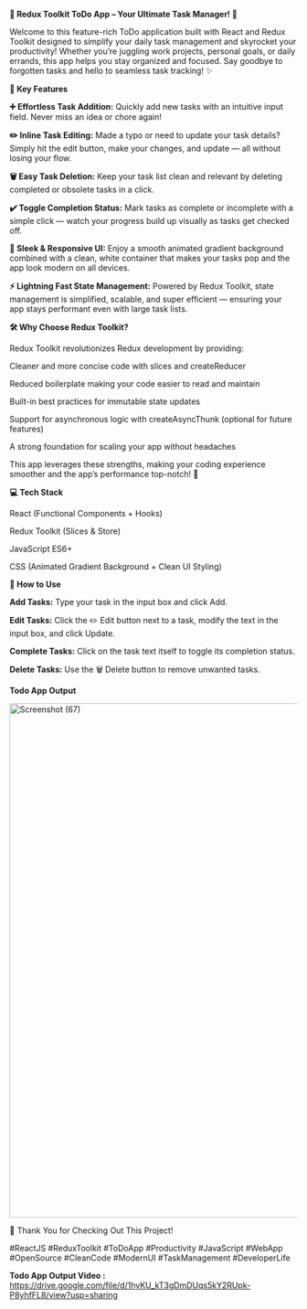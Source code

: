 **📝 Redux Toolkit ToDo App – Your Ultimate Task Manager! 🚀**

Welcome to this feature-rich ToDo application built with React and Redux Toolkit designed to simplify your daily task management and skyrocket your productivity! Whether you’re juggling work projects, personal goals, or daily errands, this app helps you stay organized and focused. Say goodbye to forgotten tasks and hello to seamless task tracking! ✨

**🌟 Key Features**

**➕ Effortless Task Addition:** Quickly add new tasks with an intuitive input field. Never miss an idea or chore again!

**✏️ Inline Task Editing:** Made a typo or need to update your task details? Simply hit the edit button, make your changes, and update — all without losing your flow.

**🗑️ Easy Task Deletion:** Keep your task list clean and relevant by deleting completed or obsolete tasks in a click.

**✔️ Toggle Completion Status:** Mark tasks as complete or incomplete with a simple click — watch your progress build up visually as tasks get checked off.

**🎨 Sleek & Responsive UI:** Enjoy a smooth animated gradient background combined with a clean, white container that makes your tasks pop and the app look modern on all devices.

**⚡ Lightning Fast State Management:** Powered by Redux Toolkit, state management is simplified, scalable, and super efficient — ensuring your app stays performant even with large task lists.

**🛠️ Why Choose Redux Toolkit?**

Redux Toolkit revolutionizes Redux development by providing:

Cleaner and more concise code with slices and createReducer

Reduced boilerplate making your code easier to read and maintain

Built-in best practices for immutable state updates

Support for asynchronous logic with createAsyncThunk (optional for future features)

A strong foundation for scaling your app without headaches

This app leverages these strengths, making your coding experience smoother and the app’s performance top-notch! 🚀

**💻 Tech Stack**

React (Functional Components + Hooks)

Redux Toolkit (Slices & Store)

JavaScript ES6+

CSS (Animated Gradient Background + Clean UI Styling)

**🎯 How to Use**

**Add Tasks:** Type your task in the input box and click Add.

**Edit Tasks:** Click the ✏️ Edit button next to a task, modify the text in the input box, and click Update.

**Complete Tasks:** Click on the task text itself to toggle its completion status.

**Delete Tasks:** Use the 🗑️ Delete button to remove unwanted tasks.

**Todo App Output**

<img width="1891" height="900" alt="Screenshot (67)" src="https://github.com/user-attachments/assets/01e102d7-04f0-48b2-9e1f-3a4acff5e652" />


🎉 Thank You for Checking Out This Project!

#ReactJS #ReduxToolkit #ToDoApp #Productivity #JavaScript #WebApp #OpenSource #CleanCode #ModernUI #TaskManagement #DeveloperLife

**Todo App Output Video :** https://drive.google.com/file/d/1hyKU_kT3gDmDUqs5kY2RUpk-P8yhfFL8/view?usp=sharing

